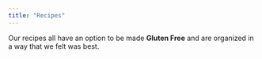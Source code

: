 ```yaml
---
title: "Recipes"
---
```


Our recipes all have an option to be made **Gluten Free** and are organized in a way
that we felt was best.
